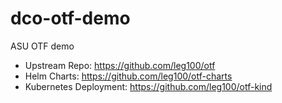 # dco-otf-demo
ASU OTF demo

* Upstream Repo: https://github.com/leg100/otf
* Helm Charts: https://github.com/leg100/otf-charts
* Kubernetes Deployment: https://github.com/leg100/otf-kind
